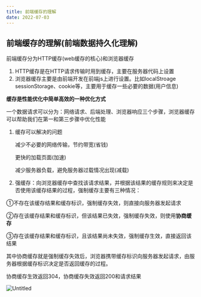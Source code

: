 ```yaml
---
title: 前端缓存的理解
date: 2022-07-03
---
```


## 前端缓存的理解(前端数据持久化理解)

前端缓存分为HTTP缓存(web缓存的核心)和浏览器缓存

1. HTTP缓存是在HTTP请求传输时用到缓存，主要在服务器代码上设置
2. 浏览器缓存主要是由前端开发在前端js上进行设置。比如localStroage sessionStorage、cookie等，主要用于缓存一些必要的数据(用户信息)

**缓存是性能优化中简单高效的一种优化方式**

一个数据请求可以分为：网络请求、后端处理、浏览器响应三个步骤，浏览器缓存可以帮助我们在第一和第三步骤中优化性能

1. 缓存可以解决的问题
    
    减少不必要的网络传输，节约带宽(省钱)
    
    更快的加载页面(加速)
    
    减少服务器负载，避免服务器过载情况出现(减载)
    
2. 强缓存：向浏览器缓存中查找该请求结果，并根据该结果的缓存规则来决定是否使用该缓存结果的过程，强制缓存主要有三种情况：

①不存在该缓存结果和缓存标识，强制缓存失效，则直接向服务器发起请求

②存在该缓存结果和缓存标识，但该结果已失效，强制缓存失效，则使用**协商缓存**

③存在该缓存结果和缓存标识，且该结果尚未失效，强制缓存生效，直接返回该结果

其中协商缓存就是强制缓存失效后，浏览器携带缓存标识向服务器发起请求，由服务器根据缓存标识决定是否返回缓存的过程。

协商缓存生效返回304，协商缓存失效返回200和请求结果

![Untitled](../../.vuepress/public/071501/JS_17.png)